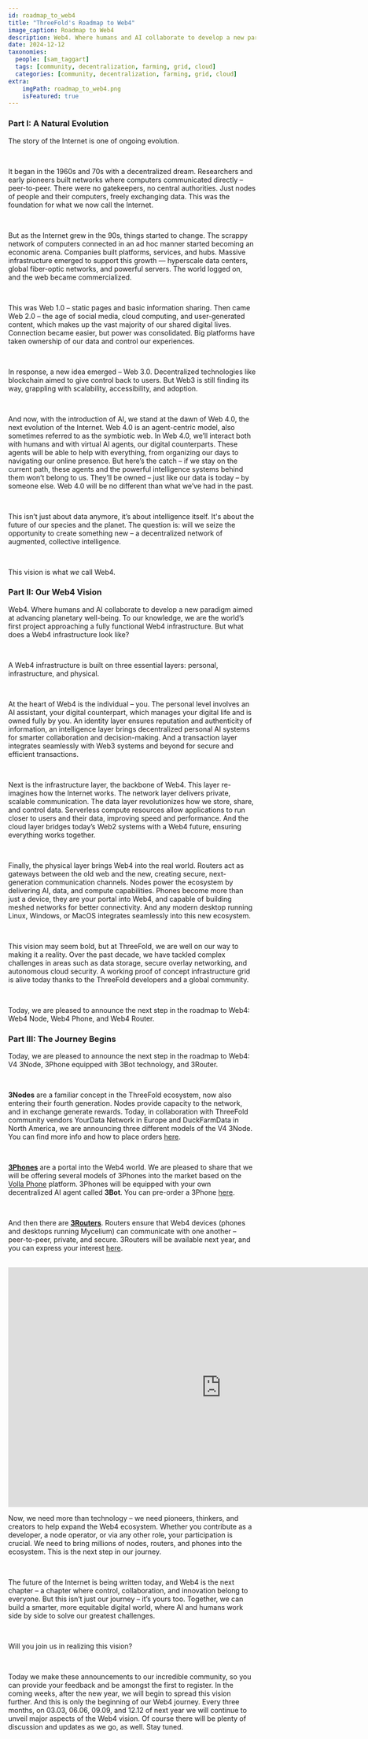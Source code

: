 ```yaml
---
id: roadmap_to_web4
title: "ThreeFold's Roadmap to Web4"
image_caption: Roadmap to Web4
description: Web4. Where humans and AI collaborate to develop a new paradigm aimed at advancing planetary well-being.
date: 2024-12-12
taxonomies:
  people: [sam_taggart]
  tags: [community, decentralization, farming, grid, cloud]
  categories: [community, decentralization, farming, grid, cloud]
extra:
    imgPath: roadmap_to_web4.png
    isFeatured: true
---
```


### **Part I: A Natural Evolution**

The story of the Internet is one of ongoing evolution.

<br>

It began in the 1960s and 70s with a decentralized dream. Researchers and early pioneers built networks where computers communicated directly – peer-to-peer. There were no gatekeepers, no central authorities. Just nodes of people and their computers, freely exchanging data. This was the foundation for what we now call the Internet.

<br>

But as the Internet grew in the 90s, things started to change. The scrappy network of computers connected in an ad hoc manner started becoming an economic arena. Companies built platforms, services, and hubs. Massive infrastructure emerged to support this growth — hyperscale data centers, global fiber-optic networks, and powerful servers. The world logged on, and the web became commercialized.

<br>

This was Web 1.0 – static pages and basic information sharing. Then came Web 2.0 – the age of social media, cloud computing, and user-generated content, which makes up the vast majority of our shared digital lives. Connection became easier, but power was consolidated. Big platforms have taken ownership of our data and control our experiences.

<br>

In response, a new idea emerged – Web 3.0. Decentralized technologies like blockchain aimed to give control back to users. But Web3 is still finding its way, grappling with scalability, accessibility, and adoption.

<br>

And now, with the introduction of AI, we stand at the dawn of Web 4.0, the next evolution of the Internet. Web 4.0 is an agent-centric model, also sometimes referred to as the symbiotic web. In Web 4.0, we’ll interact both with humans and with virtual AI agents, our digital counterparts. These agents will  be able to help with everything, from organizing our days to navigating our online presence.
But here’s the catch – if we stay on the current path, these agents and the powerful intelligence systems behind them won’t belong to us. They’ll be owned – just like our data is today – by someone else. Web 4.0 will be no different than what we’ve had in the past.

<br>

This isn’t just about data anymore, it’s about intelligence itself. It's about the future of our species and the planet. The question is: will we seize the opportunity to create something new – a decentralized network of augmented, collective intelligence.

<br>

This vision is what *we* call Web4.

### **Part II: Our Web4 Vision**

Web4. Where humans and AI collaborate to develop a new paradigm aimed at advancing planetary well-being. To our knowledge, we are the world’s first project approaching a fully functional Web4 infrastructure. But what does a Web4 infrastructure look like?

<br>

A Web4 infrastructure is built on three essential layers: personal, infrastructure, and physical.

<br>

At the heart of Web4 is the individual – you. The personal level involves an AI assistant, your digital counterpart, which manages your digital life and is owned fully by you. An identity layer ensures reputation and authenticity of information, an intelligence layer brings decentralized personal AI systems for smarter collaboration and decision-making. And a transaction layer integrates seamlessly with Web3 systems and beyond for secure and efficient transactions.

<br>

Next is the infrastructure layer, the backbone of Web4. This layer re-imagines how the Internet works. The network layer delivers private, scalable communication. The data layer revolutionizes how we store, share, and control data. Serverless compute resources allow applications to run closer to users and their data, improving speed and performance. And the cloud layer bridges today’s Web2 systems with a Web4 future, ensuring everything works together.

<br>

Finally, the physical layer brings Web4 into the real world. Routers act as gateways between the old web and the new, creating secure, next-generation communication channels. Nodes power the ecosystem by delivering AI, data, and compute capabilities. Phones become more than just a device, they are your portal into Web4, and capable of building meshed networks for better connectivity. And any modern desktop running Linux, Windows, or MacOS integrates seamlessly into this new ecosystem.

<br>

This vision may seem bold, but at ThreeFold, we are well on our way to making it a reality. Over the past decade, we have tackled complex challenges in areas such as data storage, secure overlay networking, and autonomous cloud security. A working proof of concept infrastructure grid is alive today thanks to the ThreeFold developers and a global community.

<br>

Today, we are pleased to announce the next step in the roadmap to Web4: Web4 Node, Web4 Phone, and Web4 Router.

### **Part III: The Journey Begins**

Today, we are pleased to announce the next step in the roadmap to Web4: V4 3Node, 3Phone equipped with 3Bot technology, and 3Router.

<br>

**3Nodes** are a familiar concept in the ThreeFold ecosystem, now also entering their fourth generation. Nodes provide capacity to the network, and in exchange generate rewards. Today, in collaboration with ThreeFold community vendors YourData Network in Europe and DuckFarmData in North America, we are announcing three different models of the V4 3Node. You can find more info and how to place orders [here](https://docs.threefold.io/docs/become-a-farmer/get_started).

<br>

**[3Phones](https://docs.threefold.io/docs/components/3phone)** are a portal into the Web4 world. We are pleased to share that we will be offering several models of 3Phones into the market based on the [Volla Phone](https://volla.online/en/) platform. 3Phones will be equipped with your own decentralized AI agent called **3Bot**. You can pre-order a 3Phone [here](https://threefold.io/signup).

<br>

And then there are **[3Routers](https://docs.threefold.io/docs/components/3router)**. Routers ensure that Web4 devices (phones and desktops running Mycelium) can communicate with one another – peer-to-peer, private, and secure. 3Routers will be available next year, and you can express your interest [here](https://threefold.io/signup).

<br>

<iframe width="866" height="487" src="https://www.youtube.com/embed/Z3TRrwxOIz0?si=fCnX1D1uHnU4k411" title="YouTube video player" frameborder="0" allow="accelerometer; autoplay; clipboard-write; encrypted-media; gyroscope; picture-in-picture; web-share" referrerpolicy="strict-origin-when-cross-origin" allowfullscreen></iframe>

<br>

Now, we need more than technology – we need pioneers, thinkers, and creators to help expand the Web4 ecosystem. Whether you contribute as a developer, a node operator, or via any other role, your participation is crucial. We need to bring millions of nodes, routers, and phones into the ecosystem. This is the next step in our journey.

<br>

The future of the Internet is being written today, and Web4 is the next chapter – a chapter where control, collaboration, and innovation belong to everyone. But this isn’t just our journey – it’s yours too. Together, we can build a smarter, more equitable digital world, where AI and humans work side by side to solve our greatest challenges.

<br>

Will you join us in realizing this vision?

<br>

Today we make these announcements to our incredible community, so you can provide your feedback and be amongst the first to register. In the coming weeks, after the new year, we will begin to spread this vision further. And this is only the beginning of our Web4 journey. Every three months, on 03.03, 06.06, 09.09, and 12.12 of next year we will continue to unveil major aspects of the Web4 vision. Of course there will be plenty of discussion and updates as we go, as well. Stay tuned.
